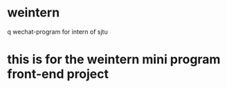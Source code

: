 # weintern
q wechat-program for intern of sjtu
# this is for the weintern mini program front-end project
